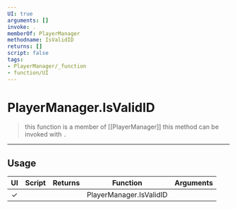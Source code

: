 ```yaml
---
UI: true
arguments: []
invoke: .
memberOf: PlayerManager
methodname: IsValidID
returns: []
script: false
tags:
- PlayerManager/_function
- function/UI
---
```

# PlayerManager.IsValidID
> this function is a member of [[PlayerManager]]
> this method can be invoked with `.`
-----
## Usage
|  UI | Script | Returns | Function | Arguments |
|:---:|:------:|-------:|:--------:|:---------|
|✓| ||PlayerManager.IsValidID||
